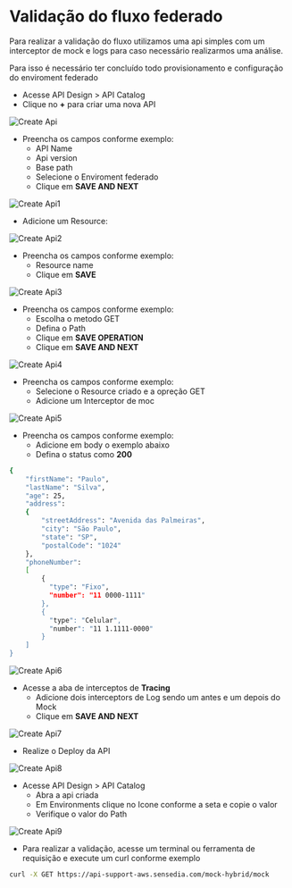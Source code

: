 
<!-- TOC -->

# Validação do fluxo federado

Para realizar a validação do fluxo utilizamos uma api simples com um interceptor de mock e logs para caso necessário realizarmos uma análise.

Para isso é necessário ter concluído todo provisionamento e configuração do enviroment federado

* Acesse API Design > API Catalog
* Clique no **+**  para criar uma nova API

![Create Api](../images/create_api.jpg)

*  Preencha os campos conforme exemplo:
   * API Name
   * Api version 
   * Base path
   * Selecione o Enviroment federado 
   * Clique em **SAVE AND NEXT**
 
![Create Api1](../images/create_api1.jpg)

*  Adicione um Resource:

![Create Api2](../images/create_api2.jpg)

*  Preencha os campos conforme exemplo:
   * Resource name
   * Clique em **SAVE** 


![Create Api3](../images/create_api3.jpg)

*  Preencha os campos conforme exemplo:
   * Escolha o metodo GET
   * Defina o Path
   * Clique em **SAVE OPERATION** 
   * Clique em **SAVE AND NEXT**



![Create Api4](../images/create_api4.jpg)


*  Preencha os campos conforme exemplo:
   * Selecione o Resource criado e a opreção GET
   * Adicione um Interceptor de moc 


![Create Api5](../images/create_api5.jpg)

*  Preencha os campos conforme exemplo:
   * Adicione em body o exemplo abaixo
   * Defina o status como **200** 

```bash
{
    "firstName": "Paulo",
    "lastName": "Silva",
    "age": 25,
    "address":
    {
        "streetAddress": "Avenida das Palmeiras",
        "city": "São Paulo",
        "state": "SP",
        "postalCode": "1024"
    },
    "phoneNumber":
    [
        {
          "type": "Fixo",
          "number": "11 0000-1111"
        },
        {
          "type": "Celular",
          "number": "11 1.1111-0000"
        }
    ]
}
```
![Create Api6](../images/create_api6.jpg)

* Acesse a aba de interceptos de **Tracing**
   * Adicione dois interceptors de Log sendo um antes e um depois do Mock
   * Clique em **SAVE AND NEXT**

![Create Api7](../images/create_api7.jpg)


* Realize o Deploy da API




![Create Api8](../images/create_api8.jpg)

* Acesse API Design > API Catalog
   * Abra a api criada
   * Em Environments clique no Icone conforme a seta e copie o valor
   * Verifique o valor do Path


![Create Api9](../images/create_api9.jpg)

* Para realizar a validação, acesse um terminal ou ferramenta de requisição 
e execute um curl conforme exemplo 

```bash
curl -X GET https://api-support-aws.sensedia.com/mock-hybrid/mock
```


